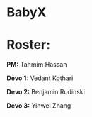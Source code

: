 # BabyX
# Roster:
**PM:** Tahmim Hassan

**Devo 1:** Vedant Kothari

**Devo 2:** Benjamin Rudinski

**Devo 3:** Yinwei Zhang
